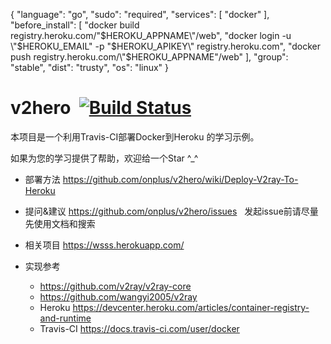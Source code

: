 {
  "language": "go",
  "sudo": "required",
  "services": [
    "docker"
  ],
  "before_install": [
    "docker build registry.heroku.com/\"$HEROKU_APPNAME\"/web",
    "docker login -u \"$HEROKU_EMAIL\" -p \"$HEROKU_APIKEY\" registry.heroku.com",
    "docker push registry.heroku.com/\"$HEROKU_APPNAME\"/web"
  ],
  "group": "stable",
  "dist": "trusty",
  "os": "linux"
}







# v2hero  [![Build Status](https://travis-ci.org/sciman/v2hero.svg?branch=core-3.1)](https://travis-ci.org/csiman/v2hero)

本项目是一个利用Travis-CI部署Docker到Heroku 的学习示例。

如果为您的学习提供了帮助，欢迎给一个Star ^_^

* 部署方法
   https://github.com/onplus/v2hero/wiki/Deploy-V2ray-To-Heroku
  
* 提问&建议
   https://github.com/onplus/v2hero/issues
   发起issue前请尽量先使用文档和搜索

* 相关项目
   https://wsss.herokuapp.com/

* 实现参考 
   - https://github.com/v2ray/v2ray-core
   - https://github.com/wangyi2005/v2ray
   - Heroku https://devcenter.heroku.com/articles/container-registry-and-runtime
   - Travis-CI https://docs.travis-ci.com/user/docker

